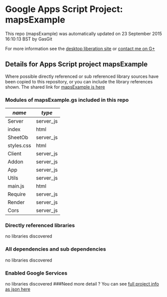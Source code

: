 # Google Apps Script Project: mapsExample
This repo (mapsExample) was automatically updated on 23 September 2015 16:10:13 BST by GasGit

For more information see the [desktop liberation site](http://ramblings.mcpher.com/Home/excelquirks/drivesdk/gettinggithubready "desktop liberation") or [contact me on G+](https://plus.google.com/+BruceMcpherson "Bruce McPherson - GDE")
## Details for Apps Script project mapsExample
Where possible directly referenced or sub referenced library sources have been copied to this repository, or you can include the library references shown. 
The shared link for [mapsExample is here](https://script.google.com/d/18-OYczJ6grqNni2AXF3EATPsbSoKRHnOSi3-QvCLO94jedEwFo31KOfR/edit?usp=sharing "open in the GAS IDE")

### Modules of mapsExample.gs included in this repo
*name*|*type*
--- | --- 
Server| server_js
index| html
SheetOb| server_js
styles.css| html
Client| server_js
Addon| server_js
App| server_js
Utils| server_js
main.js| html
Require| server_js
Render| server_js
Cors| server_js
### Directly referenced libraries
no libraries discovered
### All dependencies and sub dependencies
no libraries discovered
### Enabled Google Services
no libraries discovered
###Need more detail ?
You can see [full project info as json here](info.json)

